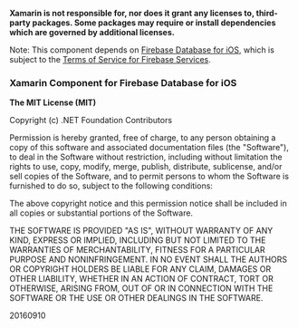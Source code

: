 **Xamarin is not responsible for, nor does it grant any licenses to, third-party packages. Some packages may require or install dependencies which are governed by additional licenses.**

Note: This component depends on [Firebase Database for iOS](https://firebase.google.com/docs/database/ios/start), which is subject to the [Terms of Service for Firebase Services](https://firebase.google.com/terms/).

### Xamarin Component for Firebase Database for iOS

**The MIT License (MIT)**

Copyright (c) .NET Foundation Contributors

Permission is hereby granted, free of charge, to any person obtaining a copy of this software and associated documentation files (the "Software"), to deal in the Software without restriction, including without limitation the rights to use, copy, modify, merge, publish, distribute, sublicense, and/or sell copies of the Software, and to permit persons to whom the Software is furnished to do so, subject to the following conditions:

The above copyright notice and this permission notice shall be included in all copies or substantial portions of the Software.

THE SOFTWARE IS PROVIDED "AS IS", WITHOUT WARRANTY OF ANY KIND, EXPRESS OR IMPLIED, INCLUDING BUT NOT LIMITED TO THE WARRANTIES OF MERCHANTABILITY, FITNESS FOR A PARTICULAR PURPOSE AND NONINFRINGEMENT. IN NO EVENT SHALL THE AUTHORS OR COPYRIGHT HOLDERS BE LIABLE FOR ANY CLAIM, DAMAGES OR OTHER LIABILITY, WHETHER IN AN ACTION OF CONTRACT, TORT OR OTHERWISE, ARISING FROM, OUT OF OR IN CONNECTION WITH THE SOFTWARE OR THE USE OR OTHER DEALINGS IN THE SOFTWARE.

20160910